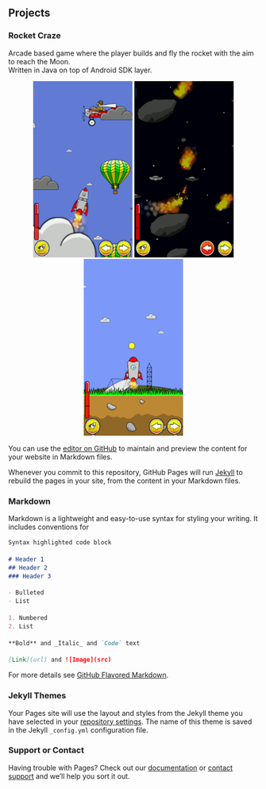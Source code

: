 ## Projects

### Rocket Craze

Arcade based game where the player builds and fly the rocket with the aim to reach the Moon.<br>
Written in Java on top of Android SDK layer.

<p align="center"><img src="./rocketcraze/img/001.png" width="200"> <img src="./rocketcraze/img/002.png" width="200"> <img src="./rocketcraze/img/003.png" width="200"></p> 

You can use the [editor on GitHub](https://github.com/rixment/rixment.github.io/edit/master/index.md) to maintain and preview the content for your website in Markdown files.

Whenever you commit to this repository, GitHub Pages will run [Jekyll](https://jekyllrb.com/) to rebuild the pages in your site, from the content in your Markdown files.

### Markdown

Markdown is a lightweight and easy-to-use syntax for styling your writing. It includes conventions for

```markdown
Syntax highlighted code block

# Header 1
## Header 2
### Header 3

- Bulleted
- List

1. Numbered
2. List

**Bold** and _Italic_ and `Code` text

[Link](url) and ![Image](src)
```

For more details see [GitHub Flavored Markdown](https://guides.github.com/features/mastering-markdown/).

### Jekyll Themes

Your Pages site will use the layout and styles from the Jekyll theme you have selected in your [repository settings](https://github.com/rixment/rixment.github.io/settings). The name of this theme is saved in the Jekyll `_config.yml` configuration file.

### Support or Contact

Having trouble with Pages? Check out our [documentation](https://help.github.com/categories/github-pages-basics/) or [contact support](https://github.com/contact) and we’ll help you sort it out.
